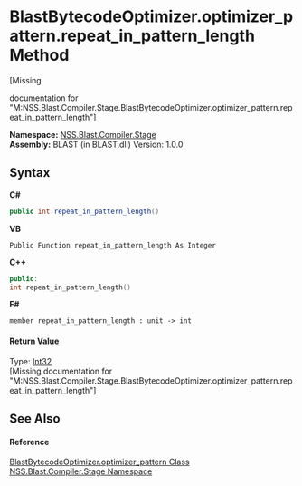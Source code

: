 # BlastBytecodeOptimizer.optimizer_pattern.repeat_in_pattern_length Method 
 

\[Missing <summary> documentation for "M:NSS.Blast.Compiler.Stage.BlastBytecodeOptimizer.optimizer_pattern.repeat_in_pattern_length"\]

**Namespace:**&nbsp;<a href="f44e629d-16ad-ce78-c6d1-bb239589698b">NSS.Blast.Compiler.Stage</a><br />**Assembly:**&nbsp;BLAST (in BLAST.dll) Version: 1.0.0

## Syntax

**C#**<br />
``` C#
public int repeat_in_pattern_length()
```

**VB**<br />
``` VB
Public Function repeat_in_pattern_length As Integer
```

**C++**<br />
``` C++
public:
int repeat_in_pattern_length()
```

**F#**<br />
``` F#
member repeat_in_pattern_length : unit -> int 

```


#### Return Value
Type: <a href="https://docs.microsoft.com/dotnet/api/system.int32" target="_blank" rel="noopener noreferrer">Int32</a><br />\[Missing <returns> documentation for "M:NSS.Blast.Compiler.Stage.BlastBytecodeOptimizer.optimizer_pattern.repeat_in_pattern_length"\]

## See Also


#### Reference
<a href="d5ed229e-e370-7fa2-1e0f-de86cb71337b">BlastBytecodeOptimizer.optimizer_pattern Class</a><br /><a href="f44e629d-16ad-ce78-c6d1-bb239589698b">NSS.Blast.Compiler.Stage Namespace</a><br />